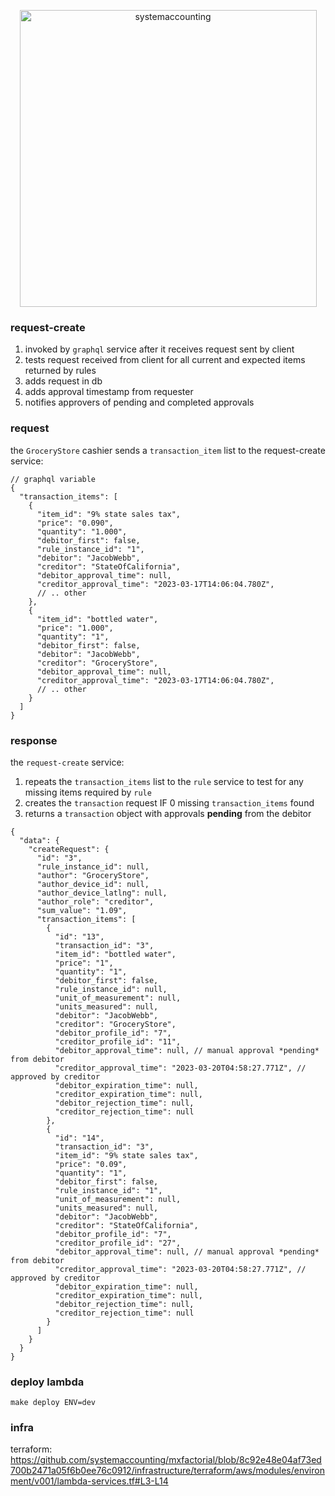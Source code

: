 <p align="center">
  <img width="475" alt="systemaccounting" src="https://user-images.githubusercontent.com/12200465/37568924-06f05d08-2a99-11e8-8891-60f373b33421.png">
</p>

### request-create

1. invoked by `graphql` service after it receives request sent by client
1. tests request received from client for all current and expected items returned by rules
1. adds request in db
1. adds approval timestamp from requester
1. notifies approvers of pending and completed approvals

### request

the `GroceryStore` cashier sends a `transaction_item` list to the request-create service:

```json5
// graphql variable
{
  "transaction_items": [
    {
      "item_id": "9% state sales tax",
      "price": "0.090",
      "quantity": "1.000",
      "debitor_first": false,
      "rule_instance_id": "1",
      "debitor": "JacobWebb",
      "creditor": "StateOfCalifornia",
      "debitor_approval_time": null,
      "creditor_approval_time": "2023-03-17T14:06:04.780Z",
      // .. other
    },
    {
      "item_id": "bottled water",
      "price": "1.000",
      "quantity": "1",
      "debitor_first": false,
      "debitor": "JacobWebb",
      "creditor": "GroceryStore",
      "debitor_approval_time": null,
      "creditor_approval_time": "2023-03-17T14:06:04.780Z",
      // .. other
    }
  ]
}
```

### response

the `request-create` service:
1. repeats the `transaction_items` list to the `rule` service to test for any missing items required by `rule`
1. creates the `transaction` request IF 0 missing `transaction_items` found
1. returns a `transaction` object with approvals **pending** from the debitor

```json5
{
  "data": {
    "createRequest": {
      "id": "3",
      "rule_instance_id": null,
      "author": "GroceryStore",
      "author_device_id": null,
      "author_device_latlng": null,
      "author_role": "creditor",
      "sum_value": "1.09",
      "transaction_items": [
        {
          "id": "13",
          "transaction_id": "3",
          "item_id": "bottled water",
          "price": "1",
          "quantity": "1",
          "debitor_first": false,
          "rule_instance_id": null,
          "unit_of_measurement": null,
          "units_measured": null,
          "debitor": "JacobWebb",
          "creditor": "GroceryStore",
          "debitor_profile_id": "7",
          "creditor_profile_id": "11",
          "debitor_approval_time": null, // manual approval *pending* from debitor
          "creditor_approval_time": "2023-03-20T04:58:27.771Z", // approved by creditor
          "debitor_expiration_time": null,
          "creditor_expiration_time": null,
          "debitor_rejection_time": null,
          "creditor_rejection_time": null
        },
        {
          "id": "14",
          "transaction_id": "3",
          "item_id": "9% state sales tax",
          "price": "0.09",
          "quantity": "1",
          "debitor_first": false,
          "rule_instance_id": "1",
          "unit_of_measurement": null,
          "units_measured": null,
          "debitor": "JacobWebb",
          "creditor": "StateOfCalifornia",
          "debitor_profile_id": "7",
          "creditor_profile_id": "27",
          "debitor_approval_time": null, // manual approval *pending* from debitor
          "creditor_approval_time": "2023-03-20T04:58:27.771Z", // approved by creditor
          "debitor_expiration_time": null,
          "creditor_expiration_time": null,
          "debitor_rejection_time": null,
          "creditor_rejection_time": null
        }
      ]
    }
  }
}
```

### deploy lambda

`make deploy ENV=dev`

### infra

terraform: https://github.com/systemaccounting/mxfactorial/blob/8c92e48e04af73ed700b2471a05f6b0ee76c0912/infrastructure/terraform/aws/modules/environment/v001/lambda-services.tf#L3-L14